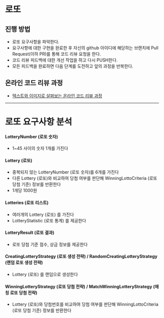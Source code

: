 # 로또
## 진행 방법
* 로또 요구사항을 파악한다.
* 요구사항에 대한 구현을 완료한 후 자신의 github 아이디에 해당하는 브랜치에 Pull Request(이하 PR)를 통해 코드 리뷰 요청을 한다.
* 코드 리뷰 피드백에 대한 개선 작업을 하고 다시 PUSH한다.
* 모든 피드백을 완료하면 다음 단계를 도전하고 앞의 과정을 반복한다.

## 온라인 코드 리뷰 과정
* [텍스트와 이미지로 살펴보는 온라인 코드 리뷰 과정](https://github.com/next-step/nextstep-docs/tree/master/codereview)


---
# 로또 요구사항 분석

#### LotteryNumber (로또 숫자)

- 1~45 사이의 숫자 1개를 가진다


#### Lottery (로또)

- 중복되지 않는 LotteryNumber (로또 숫자)를 6개를 가진다
- 다른 Lottery (로또)와 비교하여 당첨 여부를 판단해 WinningLottoCriteria (로또 당첨 기준) 정보를 반환한다
- 1개당 1000원


#### Lotteries (로또 리스트)

- 여러개의 Lottery (로또) 를 가진다
- LotteryStatistic (로또 통계) 를 제공한다


#### LotteryResult (로또 결과)

- 로또 당첨 기준 점수, 상금 정보를 제공한다


#### CreatingLotteryStrategy (로또 생성 전략) / RandomCreatingLotteryStrategy (랜덤 로또 생성 전략)

- Lottery (로또) 를 랜덤으로 생성한다


#### WinningLotteryStrategy (로또 당첨 전략) / MatchWinningLotteryStrategy (매칭 로또 당첨 전략)

- Lottery (로또)와 당첨번호를 비교하여 당첨 여부를 판단해 WinningLottoCriteria (로또 당첨 기준) 정보를 반환한다




